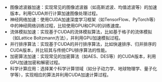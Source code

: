 



- 图像滤波器加速：实现常见的图像滤波器（如高斯滤波、均值滤波等）的加速版本，利用CUDA并行计算加速图像处理过程。
- 神经网络加速：使用CUDA加速深度学习框架（如TensorFlow、PyTorch等）中的神经网络训练过程，比较使用GPU和CPU的训练速度。
- 流体模拟加速：实现基于CUDA的流体模拟算法，比如基于格子的流体模拟（如Lattice Boltzmann方法），并利用GPU加速模拟过程。
- 并行排序算法：实现基于CUDA的并行排序算法，比如快速排序、归并排序的CUDA版本，并比较其与传统CPU排序算法的性能。
- 加密算法加速：实现常见的加密算法（如AES、DES等）的CUDA版本，利用GPU加速加密和解密过程。
- 科学计算应用：选择某个科学计算领域（如分子动力学、地球物理学、量子化学等），实现相应的算法并利用CUDA加速计算过程。